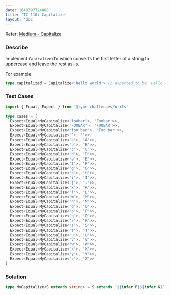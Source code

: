 ```yaml
---
date: 1648397724000
title: 'TC-110: Capitalize'
layout: 'doc'
---
```


Refer: [Medium - Capitalize](https://github.com/type-challenges/type-challenges/blob/main/questions/00110-medium-capitalize/README.md)

### Describe

Implement `Capitalize<T>` which converts the first letter of a string to uppercase and leave the rest as-is.

For example

```typescript
type capitalized = Capitalize<'hello world'> // expected to be 'Hello world'
```

### Test Cases

```typescript
import { Equal, Expect } from '@type-challenges/utils'

type cases = [
  Expect<Equal<MyCapitalize<'foobar'>, 'Foobar'>>,
  Expect<Equal<MyCapitalize<'FOOBAR'>, 'FOOBAR'>>,
  Expect<Equal<MyCapitalize<'foo bar'>, 'Foo bar'>>,
  Expect<Equal<MyCapitalize<''>, ''>>,
  Expect<Equal<MyCapitalize<'a'>, 'A'>>,
  Expect<Equal<MyCapitalize<'b'>, 'B'>>,
  Expect<Equal<MyCapitalize<'c'>, 'C'>>,
  Expect<Equal<MyCapitalize<'d'>, 'D'>>,
  Expect<Equal<MyCapitalize<'e'>, 'E'>>,
  Expect<Equal<MyCapitalize<'f'>, 'F'>>,
  Expect<Equal<MyCapitalize<'g'>, 'G'>>,
  Expect<Equal<MyCapitalize<'h'>, 'H'>>,
  Expect<Equal<MyCapitalize<'i'>, 'I'>>,
  Expect<Equal<MyCapitalize<'j'>, 'J'>>,
  Expect<Equal<MyCapitalize<'k'>, 'K'>>,
  Expect<Equal<MyCapitalize<'l'>, 'L'>>,
  Expect<Equal<MyCapitalize<'m'>, 'M'>>,
  Expect<Equal<MyCapitalize<'n'>, 'N'>>,
  Expect<Equal<MyCapitalize<'o'>, 'O'>>,
  Expect<Equal<MyCapitalize<'p'>, 'P'>>,
  Expect<Equal<MyCapitalize<'q'>, 'Q'>>,
  Expect<Equal<MyCapitalize<'r'>, 'R'>>,
  Expect<Equal<MyCapitalize<'s'>, 'S'>>,
  Expect<Equal<MyCapitalize<'t'>, 'T'>>,
  Expect<Equal<MyCapitalize<'u'>, 'U'>>,
  Expect<Equal<MyCapitalize<'v'>, 'V'>>,
  Expect<Equal<MyCapitalize<'w'>, 'W'>>,
  Expect<Equal<MyCapitalize<'x'>, 'X'>>,
  Expect<Equal<MyCapitalize<'y'>, 'Y'>>,
  Expect<Equal<MyCapitalize<'z'>, 'Z'>>
]
```

### Solution

```typescript
type MyCapitalize<S extends string> = S extends `${infer P}${infer K}` ? `${Uppercase<P>}${K}` : S
```

